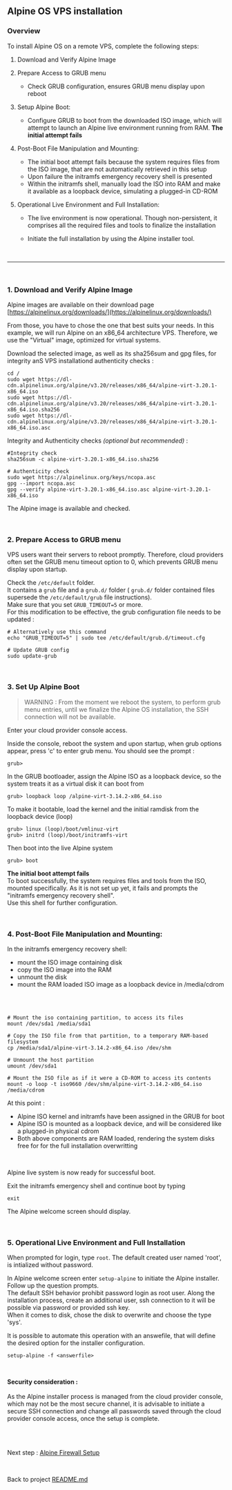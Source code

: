 ## Alpine OS VPS installation

### Overview



To install Alpine OS on a remote VPS, complete the following steps:

1. Download and Verify Alpine Image

2. Prepare Access to GRUB menu
    - Check GRUB configuration, ensures GRUB menu display upon reboot

3. Setup Alpine Boot:
    - Configure GRUB to boot from the downloaded ISO image, which will attempt to launch an Alpine live environment running from RAM. **The initial attempt fails**

4. Post-Boot File Manipulation and Mounting:
    - The initial boot attempt fails because the system requires files from the ISO image, that are not automatically retrieved in this setup
    - Upon failure the initramfs emergency recovery shell is presented
    - Within the initramfs shell, manually load the ISO into RAM and make it available as a loopback device, simulating a plugged-in CD-ROM

5. Operational Live Environment and Full Installation:
    - The live environment is now operational. Though non-persistent, it comprises all the required files and tools to finalize the installation
    
    - Initiate the full installation by using the Alpine installer tool.


<br>

<hr>

<br>

### 1. Download and Verify Alpine Image

Alpine images are available on their download page [https://alpinelinux.org/downloads/](https://alpinelinux.org/downloads/)

From those, you have to chose the one that best suits your needs. In this example, we will run Alpine on an x86_64 architecture VPS. Therefore, we use the "Virtual" image, optimized for virtual systems.  

Download the selected image, as well as its sha256sum and gpg files, for integrity anS VPS installationd authenticity checks :



```
cd /
sudo wget https://dl-cdn.alpinelinux.org/alpine/v3.20/releases/x86_64/alpine-virt-3.20.1-x86_64.iso 
sudo wget https://dl-cdn.alpinelinux.org/alpine/v3.20/releases/x86_64/alpine-virt-3.20.1-x86_64.iso.sha256 
sudo wget https://dl-cdn.alpinelinux.org/alpine/v3.20/releases/x86_64/alpine-virt-3.20.1-x86_64.iso.asc
```

Integrity and Authenticity checks *(optional but recommended)* :

```
#Integrity check 
sha256sum -c alpine-virt-3.20.1-x86_64.iso.sha256

# Authenticity check
sudo wget https://alpinelinux.org/keys/ncopa.asc
gpg --import ncopa.asc 
gpg --verify alpine-virt-3.20.1-x86_64.iso.asc alpine-virt-3.20.1-x86_64.iso
```
The Alpine image is available and checked.

<br>

### 2. Prepare Access to GRUB menu

VPS users want their servers to reboot promptly. Therefore, cloud providers often set the GRUB menu timeout option to 0, which prevents GRUB menu display upon startup.

Check the `/etc/default` folder.\
It contains a `grub` file and a `grub.d/` folder ( `grub.d/` folder contained files supersede the `/etc/default/grub` file instructions).\
Make sure that you set ```GRUB_TIMEOUT=5``` or more.\
For this modification to be effective, the grub configuration file needs to be updated :

```
# Alternatively use this command
echo "GRUB_TIMEOUT=5" | sudo tee /etc/default/grub.d/timeout.cfg

# Update GRUB config
sudo update-grub
```

<br>

### 3. Set Up Alpine Boot

>WARNING :
From the moment we reboot the system, to perform grub menu entries, until we finalize the Alpine OS installation, the SSH connection will not be available.
>

Enter your cloud provider console access.

Inside the console, reboot the system and upon startup, when grub options appear, press 'c' to enter grub menu.
You should see the prompt :
```
grub>
```

In the GRUB bootloader, assign the Alpine ISO as a loopback device, so the system treats it as a virtual disk it can boot from

```
grub> loopback loop /alpine-virt-3.14.2-x86_64.iso
```

To make it bootable, load the kernel and the initial ramdisk from the loopback device (loop)

```
grub> linux (loop)/boot/vmlinuz-virt
grub> initrd (loop)/boot/initramfs-virt
```

Then boot into the live Alpine system

```
grub> boot
```

**The initial boot attempt fails**\
To boot successfully, the system requires files and tools from the ISO, mounted specifically. As it is not set up yet, it fails and prompts the "initramfs emergency recovery shell".\
Use this shell for further configuration.

<br>

### 4. Post-Boot File Manipulation and Mounting:

In the initramfs emergency recovery shell:
- mount the ISO image containing disk
- copy the ISO image into the RAM
- unmount the disk 
- mount the RAM loaded ISO image as a loopback device in /media/cdrom
<br>
<br>

```
# Mount the iso containing partition, to access its files
mount /dev/sda1 /media/sda1

# Copy the ISO file from that partition, to a temporary RAM-based filesystem
cp /media/sda1/alpine-virt-3.14.2-x86_64.iso /dev/shm

# Unmount the host partition
umount /dev/sda1

# Mount the ISO file as if it were a CD-ROM to access its contents
mount -o loop -t iso9660 /dev/shm/alpine-virt-3.14.2-x86_64.iso /media/cdrom
```


At this point :

- Alpine ISO kernel and initramfs have been assigned in the GRUB for boot
- Alpine ISO is mounted as a loopback device, and will be considered like a plugged-in physical cdrom
- Both above components are RAM loaded, rendering the system disks free for for the full installation overwritting 

<br>

Alpine live system is now ready for successful boot.

Exit the initramfs emergency shell and continue boot by typing 
```
exit
```

The Alpine welcome screen should display.

<br>

### 5. Operational Live Environment and Full Installation

When prompted for login, type `root`. The default created user named 'root', is intialized without password.

In Alpine welcome screen enter `setup-alpine` to initiate the Alpine installer.\
Follow up the question prompts.\
The default SSH behavior prohibit password login as root user. Along the installation process, create an additional user, ssh connection to it will be possible via password or provided ssh key.\
When it comes to disk, chose the disk to overwrite and choose the type 'sys'.

It is possible to automate this operation with an answefile, that will define the desired option for the installer configuration.

`setup-alpine -f <answerfile> `

<br>

**Security consideration :**<br>
<br>
As the Alpine installer process is managed from the cloud provider console, which may not be the most secure channel, it is advisable to initiate a secure SSH connection and change all passwords saved through the cloud provider console access, once the setup is complete.


<br>
<br>


Next step : [Alpine Firewall Setup](alpine_firewall_setup.md)

<br>

Back to project [README.md](README.md)